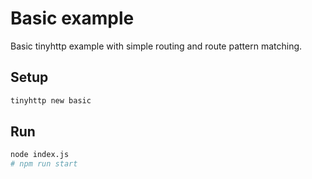 # Basic example

Basic tinyhttp example with simple routing and route pattern matching.

## Setup

```sh
tinyhttp new basic
```

## Run

```sh
node index.js
# npm run start
```
